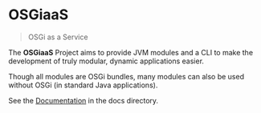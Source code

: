 # OSGiaaS

> OSGi as a Service

The **OSGiaaS** Project aims to provide JVM modules and a CLI to make the development
of truly modular, dynamic applications easier.

Though all modules are OSGi bundles, many modules can also be used without OSGi (in standard Java applications).

See the [Documentation](docs/index.md) in the docs directory.
